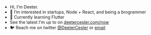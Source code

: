 - Hi, I’m Deeter.
- 💸 I’m interested in startups, Node + React, and being a brogrammer
- 🪽 Currently learning Flutter
- See the latest I'm up to on [deetercesler.com/now](https://deetercesler.com/now)
- 🐦 Reach me on twitter [@DeeterCesler](twitter.com/DeeterCesler) or [email](mailto:me+github@deetercesler.com)

<!---
DeeterCesler/DeeterCesler is a ✨ special ✨ repository because its `README.md` (this file) appears on your GitHub profile.
You can click the Preview link to take a look at your changes.
--->
